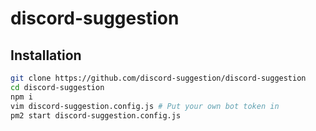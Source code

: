 # discord-suggestion

## Installation

```bash
git clone https://github.com/discord-suggestion/discord-suggestion
cd discord-suggestion
npm i
vim discord-suggestion.config.js # Put your own bot token in
pm2 start discord-suggestion.config.js
```

